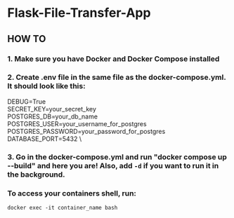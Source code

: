 # Flask-File-Transfer-App

## HOW TO

### 1. Make sure you have Docker and Docker Compose installed
### 2. Create .env file in the same file as the docker-compose.yml. It should look like this:

DEBUG=True \
SECRET_KEY=your_secret_key \
POSTGRES_DB=your_db_name \
POSTGRES_USER=your_username_for_postgres \
POSTGRES_PASSWORD=your_password_for_postgres \
DATABASE_PORT=5432 \

### 3. Go in the docker-compose.yml and run "docker compose up --build" and here you are! Also, add `-d` if you want to run it in the background.

### To access your containers shell, run:
`docker exec -it container_name bash`